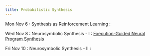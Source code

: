 ```yaml
---
title: Probabilistic Synthesis
---
```


Mon Nov 6
: Synthesis as Reinforcement Learning
  : []()

Wed Nov 8
: Neurosymbolic Synthesis - I
  : [Execution-Guided Neural Program Synthesis](https://openreview.net/pdf?id=H1gfOiAqYm)

Fri Nov 10
: Neurosymbolic Synthesis - II
  : []()
